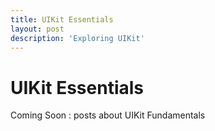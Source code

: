 ```yaml
---
title: UIKit Essentials
layout: post
description: 'Exploring UIKit'
---
```


# UIKit Essentials

Coming Soon : posts about UIKit Fundamentals
